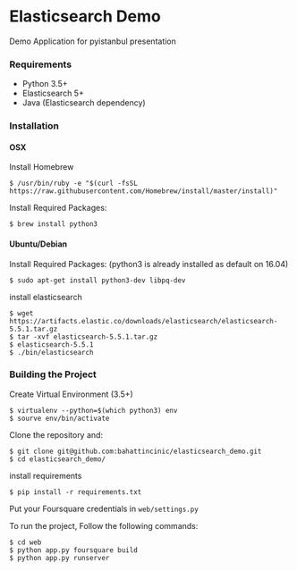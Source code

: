 # Elasticsearch Demo

Demo Application for pyistanbul presentation

### Requirements

* Python 3.5+
* Elasticsearch 5+
* Java (Elasticsearch dependency)

### Installation

#### OSX

Install Homebrew

    $ /usr/bin/ruby -e "$(curl -fsSL https://raw.githubusercontent.com/Homebrew/install/master/install)"

Install Required Packages:

    $ brew install python3

#### Ubuntu/Debian

Install Required Packages:
(python3 is already installed as default on 16.04)

    $ sudo apt-get install python3-dev libpq-dev

install elasticsearch

    $ wget https://artifacts.elastic.co/downloads/elasticsearch/elasticsearch-5.5.1.tar.gz
    $ tar -xvf elasticsearch-5.5.1.tar.gz
    $ elasticsearch-5.5.1
    $ ./bin/elasticsearch

### Building the Project

Create Virtual Environment (3.5+)

    $ virtualenv --python=$(which python3) env
    $ sourve env/bin/activate

Clone the repository and:

    $ git clone git@github.com:bahattincinic/elasticsearch_demo.git
    $ cd elasticsearch_demo/

install requirements

    $ pip install -r requirements.txt

Put your Foursquare credentials in `web/settings.py`

To run the project, Follow the following commands:

    $ cd web
    $ python app.py foursquare build
    $ python app.py runserver
